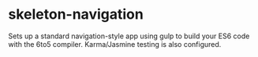 skeleton-navigation
===================

Sets up a standard navigation-style app using gulp to build your ES6 code with the 6to5 compiler. Karma/Jasmine testing is also configured.

